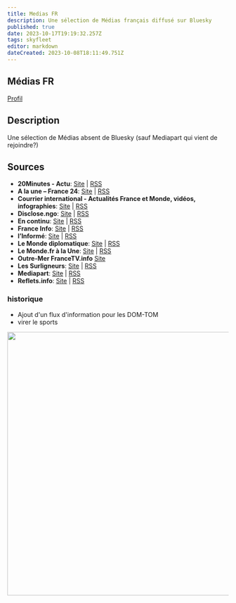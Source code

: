 ```yaml
---
title: Medias FR
description: Une sélection de Médias français diffusé sur Bluesky
published: true
date: 2023-10-17T19:19:32.257Z
tags: skyfleet
editor: markdown
dateCreated: 2023-10-08T18:11:49.751Z
---
```


## Médias FR
[Profil](https://bsky.app/profile/mediasfr.skyfleet.blue)
## Description

Une sélection de Médias absent de Bluesky (sauf Mediapart qui vient de rejoindre?)

## Sources

- **20Minutes - Actu**: [Site](http://www.20minutes.fr/rss/actu-france.xml) | [RSS](http://ftr.fivefilters.org/makefulltextfeed.php?url=http%3A%2F%2Fwww.20minutes.fr%2Frss%2Factu-france.xml&max=10)
- **A la une – France 24**: [Site](http://www.france24.com/fr/actualites/rss/) | [RSS](http://www.france24.com/fr/monde/rss)
- **Courrier international - Actualités France et Monde, vidéos, infographies**: [Site](https://www.courrierinternational.com/) | [RSS](https://www.courrierinternational.com/feed/all/rss.xml)
- **Disclose.ngo**: [Site](https://disclose.ngo/) | [RSS](https://disclose.ngo/feed)
- **En continu**: [Site](https://information.tv5monde.com/en-continu/francais--journal--societe) | [RSS](https://information.tv5monde.com/afprss/francais--journal--societe)
- **France Info**: [Site](http://www.franceinfo.fr/fo-flux-rss) | [RSS](http://www.franceinfo.fr/rss.xml)
- **l’Informé**: [Site](https://www.linforme.com/rss/all_headline.xml) | [RSS](https://www.linforme.com/rss/all_headline.xml)
- **Le Monde diplomatique**: [Site](http://www.monde-diplomatique.fr/) | [RSS](http://www.monde-diplomatique.fr/rss/)
- **Le Monde.fr à la Une**: [Site](http://www.lemonde.fr/rss/une.xml) | [RSS](http://www.lemonde.fr/rss/une.xml)
- **Outre-Mer FranceTV.info** [Site](https://la1ere.francetvinfo.fr/)
- **Les Surligneurs**: [Site](http://lessurligneurs.eu/) | [RSS](http://lessurligneurs.eu/feed/)
- **Mediapart**: [Site](http://www.mediapart.fr/) | [RSS](http://www.mediapart.fr/articles/feed)
- **Reflets.info**: [Site](https://reflets.info/) | [RSS](https://reflets.info/feeds/public)


### historique
- Ajout d'un flux d'information pour les DOM-TOM
- virer le sports

<img src="https://saskeets.micro.blog/uploads/2023/mediafr2.jpg" width="600" height="600" alt="">